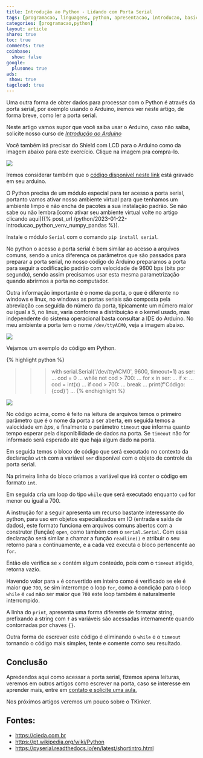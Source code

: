 ```yaml
---
title: Introdução ao Python - Lidando com Porta Serial
tags: [programacao, linguagens, python, apresentacao, introducao, basico, porta serial, serial, pyserial, arduino]
categories: [programacao,python]
layout: article
share: true
toc: true
comments: true
coinbase:
  show: false
google:
  plusone: true
ads:
 show: true
tagcloud: true
---
```


Uma outra forma de obter dados para processar com o Python é através da porta serial, por exemplo usando o Arduino, iremos ver neste artigo, de forma breve, como ler a porta serial.

<!--more-->

Neste artigo vamos supor que você saiba usar o Arduino, caso não saiba, solicite nosso curso de *[Introdução ao Arduino](https://www.superprof.com.br/aulas-introdutoria-intermediarias-programacao-aulas-praticas-sem-enrolacao-exemplos-reais.html)*

Você também irá precisar do Shield com LCD para o Arduino como da imagem abaixo para este exercício. Clique na imagem pra compra-lo.

[![]({{site.url}}/images/arduino/lcd/shield_lcd_adc_button.png)](https://s.click.aliexpress.com/e/_DmJKctV)

Iremos considerar também que o [código disponível neste link](https://gist.githubusercontent.com/carlosdelfino/ac57eaef9b502c43895aa10dd7e40689/raw/cb89a82f7e99ebf5268040ebb86dc1882e5bb3c0/SerialLCD.ino) está gravado em seu arduino.

O Python precisa de um módulo especial para ter acesso a porta serial, portanto vamos ativar nosso ambiente virtual para que tenhamos um ambiente limpo e não encha de pacotes a sua instalação padrão.
Se não sabe ou não lembra [como ativar seu ambiente virtual volte no artigo clicando aqui]({% post_url /python/2023-01-22-introducao_python_venv_numpy_pandas %}).

Instale o módulo `Serial` com o comando `pip install serial`.

No python o acesso a porta serial é bem similar ao acesso a arquivos comuns, sendo a unica diferença os parâmetros que são passados para preparar a porta serial, no nosso código do Arduino preparamos a porta para seguir a codificação padrão com velocidade de 9600 bps (bits por segundo), sendo assim precisamos usar esta mesma parametrização quando abrirmos a porta no computador.

Outra informação importante é o nome da porta, o que é diferente no windows e linux, no windows as portas seriais são composta pela abreviação `com` seguida do número da porta, típicamente um número maior ou igual a 5, no linux, varia conforme a distribuição e o kernel usado, mas independente do sistema operacional basta consultar a IDE do Arduino. No meu ambiente a porta tem o nome `/dev/ttyACM0`, veja a imagem abaixo.

![]({{site.url}}/images/programacao/python/leitura_arquivos/descobrindo_porta_serial_arduino.gif)

Vejamos um exemplo do código em Python.

{% highlight python %}
>>>with serial.Serial('/dev/ttyACM0', 9600, timeout=1) as ser:
...    cod = 0
...    while not cod > 700:
...        for x in ser:
...            if x:
...                cod = int(x)
...                if cod > 700:
...                    break
...                print(f'Código: {cod}')
... 
{% endhighlight %}

![]({{site.url}}/images/programacao/python/leitura_arquivos/acessando_porta_serial.gif)

No código acima, como é feito na leitura de arquivos temos o primeiro parâmetro que é o nome da porta a ser aberta, em seguida temos a valocidade em _bps_, e finalmente o parâmetro `timeout` que informa quanto tempo esperar pela disponibilidade de dados na porta. Se `timeout` não for informado será esperado até que haja algum dado na porta.

Em seguida temos o bloco de código que será executado no contexto da declaração `with` com a variável `ser` disponível com o objeto de controle da porta serial.

Na primeira linha do bloco criamos a variável que irá conter o código em formato `int`.

Em seguida cria um loop do tipo `while` que será executado enquanto `cod` for menor ou igual a 700.

A instrução for a seguir apresenta um recurso bastante interessante do python, para uso em objetos especializados em IO (entrada e saída de dados),  este formato funciona em arquivos comuns abertos com a construtor (função) `open`, como também com o `serial.Serial`. Com essa declaração será similar a chamar a função `readline()` e atribuir o seu retorno para `x` continuamente, e a cada vez executa o bloco pertencente ao `for`.

Então ele verifica se `x` contém algum conteúdo, pois com o `timeout` atigido, retorna vazio.

Havendo valor para `x` é convertido em inteiro como é verificado se ele é maior que `700`, se sim interrompe o loop `for`, como a condição para o loop `while` é `cod` não ser maior que `700` este loop também é naturalmente interrompido.

A linha do `print`, apresenta uma forma diferente de formatar string, prefixando a string com `f` as variáveis são acessadas internamente quando contornadas por chaves `{}`.

Outra forma de escrever este código é eliminando o `while` e o `timeout` tornando o código mais simples, tente e comente como seu resultado.

## Conclusão

Apredendos aqui como acessar a porta serial, fizemos apena leituras, veremos em outros artigos como escrever na porta, caso se interesse em aprender mais, entre em [contato e solicite uma aula.](https://www.superprof.com.br/profissional-com-anos-experiencia-programacao-aulas-introducao-linguagem-python.html)

Nos próximos artigos veremos um pouco sobre o TKinker.

## Fontes:

* https://cieda.com.br 
* https://pt.wikipedia.org/wiki/Python
* https://pyserial.readthedocs.io/en/latest/shortintro.html
